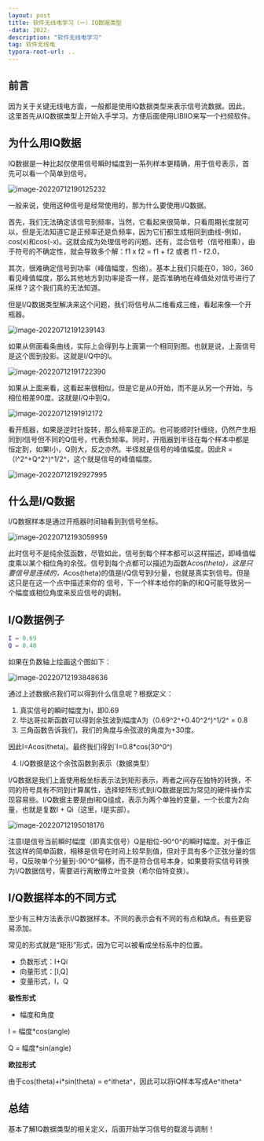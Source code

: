 ```yaml
---
layout: post
title: 软件无线电学习（一）IQ数据类型
-data: 2022-
description: "软件无线电学习"
tag: 软件无线电
typora-root-url: ..
---
```


## 前言
因为关于关键无线电方面，一般都是使用IQ数据类型来表示信号流数据。因此，这里首先从IQ数据类型上开始入手学习。方便后面使用LIBIIO来写一个扫频软件。

## 为什么用IQ数据
IQ数据是一种比起仅使用信号瞬时幅度到一系列样本更精确，用于信号表示，首先可以看一个简单到信号。

![image-20220712190125232](/images/SDR/image-0.png)

一般来说，使用这种信号是经常使用的，那为什么要使用I/Q数据。

首先，我们无法确定该信号到频率，当然，它看起来很简单，只看周期长度就可以，但是无法知道它是正频率还是负频率，因为它们都生成相同到曲线-例如，cos(x)和cos(-x)。这就会成为处理信号的问题。还有，混合信号（信号相乘），由于符号的不确定性，就会导致多个解：f1 x f2 = f1 + f2 或者 f1 - f2.0，

其次，很难确定信号到功率（峰值幅度，包络）。基本上我们只能在0，180，360看见峰值幅度，那么其他地方到功率是否一样，是否准确地在峰值处对信号进行了采样？这个我们真的无法知道。

但是I/Q数据类型解决来这个问题，我们将信号从二维看成三维，看起来像一个开瓶器。

![image-20220712191239143](/images/SDR/image-1.png)

如果从侧面看条曲线，实际上会得到与上面第一个相同到图。也就是说，上面信号是这个图到投影。这就是I/Q中的I。

![image-20220712191722390](/images/SDR/image-2.png)

如果从上面来看，这看起来很相似，但是它是从0开始，而不是从另一个开始，与相位相差90度。这就是I/Q中到Q。

![image-20220712191912172](/images/SDR/image-3.png)

看开瓶器，如果是逆时针旋转，那么频率是正的。也可能顺时针缠绕，仍然产生相同到I信号但不同的Q信号，代表负频率。同时，开瓶器到半径在每个样本中都是恒定到，如果I小，Q则大，反之亦然。半径就是信号的峰值幅度。因此R = （I^2^+Q^2^)^1/2^，这个就是信号的峰值幅度。

![image-20220712192927995](/images/SDR/image-4.png)

## 什么是I/Q数据

I/Q数据样本是通过开瓶器时间轴看到到信号坐标。

![image-20220712193059959](/images/SDR/image-5.png)

此时信号不是纯余弦函数，尽管如此，信号到每个样本都可以这样描述，即峰值幅度乘以某个相位角的余弦。信号到每个点都可以描述为函数A*cos(theta)，这是只要信号是连续的，A*cos(theta)的值是I/Q信号到I分量，也就是真实到信号。但是这只是在这一个点中描述来你的 信号，下一个样本给你的新的I和Q可能导致另一个幅度或相位角度来反应信号的调制。



## I/Q数据例子

```matlab
I = 0.69
Q = 0.40
```

如果在负数轴上绘画这个图如下：

![image-20220712193848636](/images/SDR/image-6.png)

通过上述数据点我们可以得到什么信息呢？根据定义：

1. 真实信号的瞬时幅度为I，即0.69
2. 毕达哥拉斯函数可以得到余弦波到幅度A为（0.69^2^+0.40^2^)^1/2^ = 0.8
3. 三角函数告诉我们，我们的角度与余弦波的角度为+30度。

因此I=Acos(theta)。最终我们得到`I=0.8*cos(30^0^)

4. I/Q数据是这个余弦函数到表示（数据类型）

I/Q数据是我们上面使用极坐标表示法到矩形表示，两者之间存在独特的转换，不同的符号具有不同到计算属性，选择矩阵形式到I/Q数据是因为常见的硬件操作实现容易些。I/Q数据主要是由I和Q组成，表示为两个单独的变量，一个长度为2向量，也就是复数I + Qi（这里，I是实部）。

![image-20220712195018176](/images/SDR/image-7.png)

注意I是信号当前瞬时幅度（即真实信号）Q是相位-90^0^的瞬时幅度。对于像正弦这样的简单函数，相移是信号在时间上较早到值，但对于具有多个正弦分量的信号，Q反映单个分量到-90^0^偏移，而不是符合信号本身，如果要将实信号转换为I/Q数据信号，需要进行离散傅立叶变换（希尔伯特变换）。







## I/Q数据样本的不同方式

至少有三种方法表示I/Q数据样本。不同的表示会有不同的有点和缺点。有些更容易添加。

常见的形式就是“矩形”形式，因为它可以被看成坐标系中的位置。

- 负数形式：I+Qi
- 向量形式：[I,Q]
- 变量形式，I，Q

**极性形式**

- 幅度和角度

I = 幅度*cos(angle)

Q = 幅度*sin(angle)

**欧拉形式**

由于cos(theta)+i*sin(theta) = e^itheta^，因此可以将IQ样本写成Ae^itheta^



## 总结

基本了解IQ数据类型的相关定义，后面开始学习信号的载波与调制！









